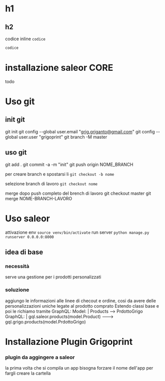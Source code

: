 # h1 
## h2

codice inline `codice`

``` py
codice
```

# installazione saleor CORE
todo

# Uso git
## init git
git init
git config --global user.email "grig.griganto@gmail.com"
git config --global user.user "grigoprint"
git branch -M master
## uso git
git add .
git commit -a -m "init"
git push origin NOME_BRANCH

per creare branch e spostarsi li `git checkout -b nome`

selezione branch di lavoro `git checkout nome`

merge dopo push completo del brench di lavoro
git checkout master
git merge NOME-BRANCH-LAVORO

# Uso saleor
attivazione env `source venv/bin/activate`
run server `python manage.py runserver 0.0.0.0:8000`



## idea di base
### necessità
serve una gestione per i prodotti personalizzati
### soluzione
aggiungo le informazioni alle linee di checout e ordine, cosi da avere delle personalizzazioni uniche legate al prodotto comprato
Estendo classi base e poi le richiamo tramite GraphQL:
Model: | Products --> PrdottoGrigo 
GraphQL: | gql.saleor.products(model.Product) ---> gql.grigo.products(model.PrdottoGrigo)


# Installazione Plugin Grigoprint
### plugin da aggingere a saleor


la prima volta che si compila un app bisogna forzare il nome dell'app per fargli creare la cartella